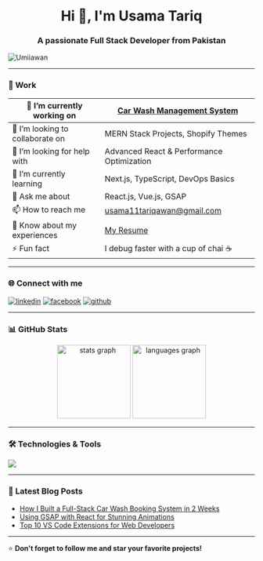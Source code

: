 <h1 align="center">Hi 👋, I'm Usama Tariq</h1>
<h3 align="center">A passionate Full Stack Developer from Pakistan</h3>

<p align="left"> <img src="https://komarev.com/ghpvc/?username=Umiiawan&label=Profile%20views&color=0e75b6&style=flat" alt="Umiiawan" /> </p>

---

### 🚀 Work

| 🔭 I’m currently working on         | [Car Wash Management System](https://github.com/Umiiawan/FYP_PROJECT) |
|------------------------------------|------------------------------------------------------------------------|
| 👯 I’m looking to collaborate on   | MERN Stack Projects, Shopify Themes                                   |
| 🤝 I’m looking for help with       | Advanced React & Performance Optimization                             |
| 🌱 I’m currently learning          | Next.js, TypeScript, DevOps Basics                                    |
| 💬 Ask me about                    | React.js, Vue.js, GSAP                                                |
| 📫 How to reach me                 | usama11tariqawan@gmail.com                                              |
| 📄 Know about my experiences       | [My Resume](https://drive.google.com/file/d/1uYAwJ7LrIi5Y0sYzUn9GuydVCNcx8V3d/view?usp=sharing)                             |
| ⚡ Fun fact                         | I debug faster with a cup of chai ☕                                   |

---

### 🌐 Connect with me

<p align="left">
<a href="https://linkedin.com/in/usama-tariq-396452279" target="blank"><img align="center" src="https://img.shields.io/badge/LinkedIn-blue?style=flat-square&logo=linkedin&logoColor=white" alt="linkedin" /></a>
<a href="https://www.facebook.com/usamatariq20" target="blank"><img align="center" src="https://img.shields.io/badge/Facebook-1877F2?style=flat-square&logo=facebook&logoColor=white" alt="facebook" /></a>
<a href="https://github.com/Umiiawan" target="blank"><img align="center" src="https://img.shields.io/badge/GitHub-100000?style=flat-square&logo=github&logoColor=white" alt="github" /></a>
</p>

---

### 📊 GitHub Stats

<p align="center">
  <img src="https://github-readme-stats.vercel.app/api?username=Umiiawan&hide_title=false&hide_rank=false&show_icons=true&include_all_commits=true&count_private=true&disable_animations=false&theme=dracula&locale=en&hide_border=false" height="150" alt="stats graph" />
  <img src="https://github-readme-stats.vercel.app/api/top-langs?username=Umiiawan&locale=en&hide_title=false&layout=compact&card_width=320&langs_count=5&theme=dracula&hide_border=false" height="150" alt="languages graph" />
</p>

---

### 🛠️ Technologies & Tools

<p align="left">
  <img src="https://skillicons.dev/icons?i=react,nodejs,mongodb,tailwind,js,html,css,vscode,git,github" />
</p>

---

### 📝 Latest Blog Posts
<!-- BLOG-POST-LIST:START -->
- [How I Built a Full-Stack Car Wash Booking System in 2 Weeks](#)
- [Using GSAP with React for Stunning Animations](#)
- [Top 10 VS Code Extensions for Web Developers](#)
<!-- BLOG-POST-LIST:END -->

---

⭐ **Don't forget to follow me and star your favorite projects!**

